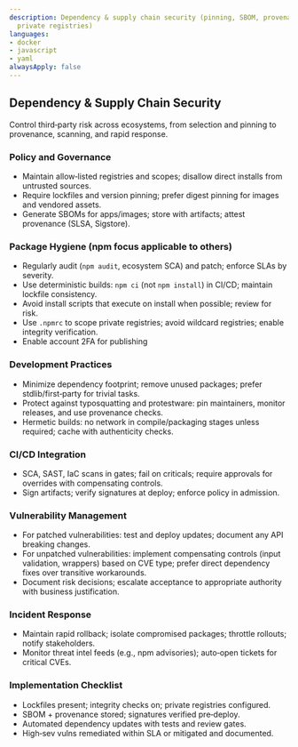 ```yaml
---
description: Dependency & supply chain security (pinning, SBOM, provenance, integrity,
  private registries)
languages:
- docker
- javascript
- yaml
alwaysApply: false
---
```


## Dependency & Supply Chain Security

Control third‑party risk across ecosystems, from selection and pinning to provenance, scanning, and rapid response.

### Policy and Governance
- Maintain allow‑listed registries and scopes; disallow direct installs from untrusted sources.
- Require lockfiles and version pinning; prefer digest pinning for images and vendored assets.
- Generate SBOMs for apps/images; store with artifacts; attest provenance (SLSA, Sigstore).

### Package Hygiene (npm focus applicable to others)
- Regularly audit (`npm audit`, ecosystem SCA) and patch; enforce SLAs by severity.
- Use deterministic builds: `npm ci` (not `npm install`) in CI/CD; maintain lockfile consistency.
- Avoid install scripts that execute on install when possible; review for risk.
- Use `.npmrc` to scope private registries; avoid wildcard registries; enable integrity verification.
- Enable account 2FA for publishing

### Development Practices
- Minimize dependency footprint; remove unused packages; prefer stdlib/first‑party for trivial tasks.
- Protect against typosquatting and protestware: pin maintainers, monitor releases, and use provenance checks.
- Hermetic builds: no network in compile/packaging stages unless required; cache with authenticity checks.

### CI/CD Integration
- SCA, SAST, IaC scans in gates; fail on criticals; require approvals for overrides with compensating controls.
- Sign artifacts; verify signatures at deploy; enforce policy in admission.

### Vulnerability Management
- For patched vulnerabilities: test and deploy updates; document any API breaking changes.
- For unpatched vulnerabilities: implement compensating controls (input validation, wrappers) based on CVE type; prefer direct dependency fixes over transitive workarounds.
- Document risk decisions; escalate acceptance to appropriate authority with business justification.

### Incident Response
- Maintain rapid rollback; isolate compromised packages; throttle rollouts; notify stakeholders.
- Monitor threat intel feeds (e.g., npm advisories); auto‑open tickets for critical CVEs.

### Implementation Checklist
- Lockfiles present; integrity checks on; private registries configured.
- SBOM + provenance stored; signatures verified pre‑deploy.
- Automated dependency updates with tests and review gates.
- High‑sev vulns remediated within SLA or mitigated and documented.
